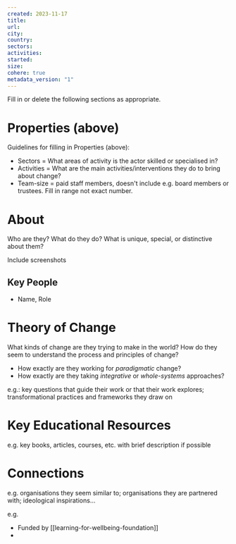 ```yaml
---
created: 2023-11-17
title: 
url: 
city: 
country: 
sectors: 
activities: 
started: 
size: 
cohere: true
metadata_version: "1"
---
```


Fill in or delete the following sections as appropriate. 

# Properties (above)

Guidelines for filling in Properties (above):

- Sectors = What areas of activity is the actor skilled or specialised in?
- Activities = What are the main activities/interventions they do to bring about change?
- Team-size = paid staff members, doesn't include e.g. board members or trustees. Fill in range not exact number.

# About

Who are they? What do they do? What is unique, special, or distinctive about them?

Include screenshots

## Key People

- Name, Role

# Theory of Change

What kinds of change are they trying to make in the world? How do they seem to understand the process and principles of change?

- How exactly are they working for *paradigmatic* change?
- How exactly are they taking *integrative* or *whole-systems* approaches?

e.g.: key questions that guide their work or that their work explores; transformational practices and frameworks they draw on 

# Key Educational Resources

e.g. key books, articles, courses, etc. with brief description if possible

# Connections

e.g. organisations they seem similar to; organisations they are partnered with; ideological inspirations...

e.g. 
- Funded by [[learning-for-wellbeing-foundation]]
- 


